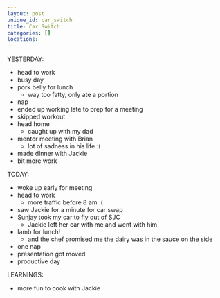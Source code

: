 ```yaml
---
layout: post
unique_id: car_switch
title: Car Switch
categories: []
locations: 
---
```


YESTERDAY:
* head to work
* busy day
* pork belly for lunch
  * way too fatty, only ate a portion
* nap
* ended up working late to prep for a meeting
* skipped workout
* head home
  * caught up with my dad
* mentor meeting with Brian
  * lot of sadness in his life :(
* made dinner with Jackie
* bit more work

TODAY:
* woke up early for meeting
* head to work
  * more traffic before 8 am :(
* saw Jackie for a minute for car swap
* Sunjay took my car to fly out of SJC
  * Jackie left her car with me and went with him
* lamb for lunch!
  * and the chef promised me the dairy was in the sauce on the side
* one nap
* presentation got moved
* productive day

LEARNINGS:
* more fun to cook with Jackie
